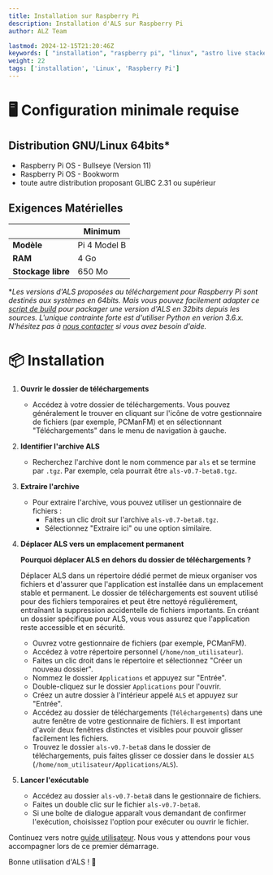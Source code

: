 ```yaml
---
title: Installation sur Raspberry Pi
description: Installation d'ALS sur Raspberry Pi
author: ALZ Team

lastmod: 2024-12-15T21:20:46Z
keywords: [ "installation", "raspberry pi", "linux", "astro live stacker", "guide" ]
weight: 22
tags: ['installation', 'Linux', 'Raspberry Pi']
---
```


# 🖥️ Configuration minimale requise

## Distribution GNU/Linux 64bits*
- Raspberry Pi OS - Bullseye (Version 11)
- Raspberry Pi OS - Bookworm
- toute autre distribution proposant GLIBC 2.31 ou supérieur

## Exigences Matérielles
|                    | Minimum      |
|--------------------|--------------|
| **Modèle**         | Pi 4 Model B | 
| **RAM**            | 4 Go         |
| **Stockage libre** | 650 Mo       | 

*_Les versions d'ALS proposées au téléchargement pour Raspberry Pi sont destinés aux systèmes en 64bits.
Mais vous pouvez facilement adapter ce [script de build](https://github.com/deufrai/als/blob/release/0.7/ci/builds/build_dist_arm64_linux.sh)
pour packager une version d'ALS en 32bits depuis les sources. L'unique contrainte forte est d'utiliser Python en verion
3.6.x. N'hésitez pas à [nous contacter](mailto://support@als-app.org) 
si vous avez besoin d'aide._

# 📦 Installation

1. **Ouvrir le dossier de téléchargements**
    - Accédez à votre dossier de téléchargements. Vous pouvez généralement le trouver en cliquant sur l'icône de votre
      gestionnaire de fichiers (par exemple, PCManFM) et en sélectionnant "Téléchargements" dans le menu de navigation à
      gauche.

2. **Identifier l'archive ALS**
    - Recherchez l'archive dont le nom commence par `als` et se termine par `.tgz`. Par exemple, cela pourrait être
      `als-v0.7-beta8.tgz`.

3. **Extraire l'archive**
    - Pour extraire l'archive, vous pouvez utiliser un gestionnaire de fichiers :
        - Faites un clic droit sur l'archive `als-v0.7-beta8.tgz`.
        - Sélectionnez "Extraire ici" ou une option similaire.

4. **Déplacer ALS vers un emplacement permanent**

   **Pourquoi déplacer ALS en dehors du dossier de téléchargements ?**

   Déplacer ALS dans un répertoire dédié permet de mieux organiser vos fichiers et d'assurer que l'application est
   installée dans un emplacement stable et permanent. Le dossier de téléchargements est souvent utilisé pour des
   fichiers temporaires et peut être nettoyé régulièrement, entraînant la suppression accidentelle de fichiers
   importants. En créant un dossier spécifique pour ALS, vous vous assurez que l'application reste accessible et en
   sécurité.

    - Ouvrez votre gestionnaire de fichiers (par exemple, PCManFM).
    - Accédez à votre répertoire personnel (`/home/nom_utilisateur`).
    - Faites un clic droit dans le répertoire et sélectionnez "Créer un nouveau dossier".
    - Nommez le dossier `Applications` et appuyez sur "Entrée".
    - Double-cliquez sur le dossier `Applications` pour l'ouvrir.
    - Créez un autre dossier à l'intérieur appelé `ALS` et appuyez sur "Entrée".
    - Accédez au dossier de téléchargements (`Téléchargements`) dans une autre fenêtre de votre gestionnaire de
      fichiers. Il est important d'avoir deux fenêtres distinctes et visibles pour pouvoir glisser facilement les
      fichiers.
    - Trouvez le dossier `als-v0.7-beta8` dans le dossier de téléchargements, puis faites glisser ce dossier dans le
      dossier `ALS` (`/home/nom_utilisateur/Applications/ALS`).

5. **Lancer l'exécutable**
    - Accédez au dossier `als-v0.7-beta8` dans le gestionnaire de fichiers.
    - Faites un double clic sur le fichier `als-v0.7-beta8`.
    - Si une boîte de dialogue apparaît vous demandant de confirmer l'exécution, choisissez l'option pour exécuter ou
      ouvrir le fichier.

Continuez vers notre [guide utilisateur](../user-guide/). Nous vous y attendons pour vous accompagner lors de ce premier démarrage.

Bonne utilisation d'ALS ! 🔭
